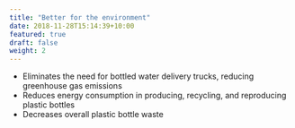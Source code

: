 ```yaml
---
title: "Better for the environment"
date: 2018-11-28T15:14:39+10:00
featured: true
draft: false
weight: 2
---
```


- Eliminates the need for bottled water delivery trucks, reducing greenhouse gas emissions
- Reduces energy consumption in producing, recycling, and reproducing plastic bottles
- Decreases overall plastic bottle waste
